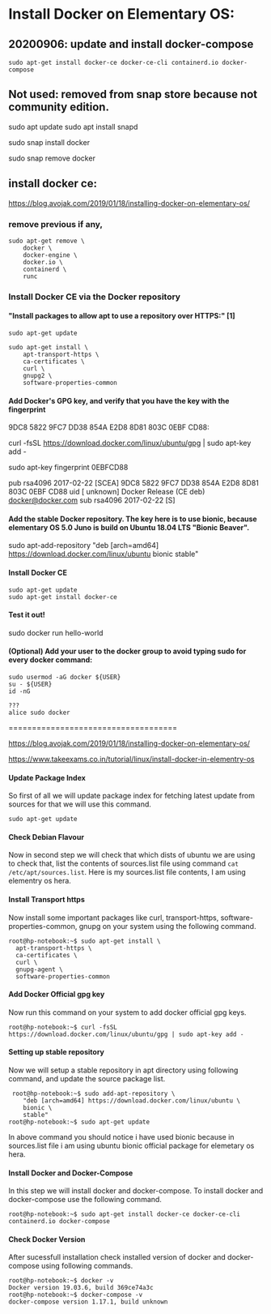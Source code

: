 
# Install Docker on Elementary OS:

## 20200906: update and install docker-compose

`sudo apt-get install docker-ce docker-ce-cli containerd.io docker-compose`


## Not used: removed from snap store because not community edition.
sudo apt update
sudo apt install snapd

sudo snap install docker

sudo snap remove docker

## install docker ce:

https://blog.avojak.com/2019/01/18/installing-docker-on-elementary-os/

### remove previous if any,

```
sudo apt-get remove \
    docker \
    docker-engine \
    docker.io \
    containerd \
    runc
```

### Install Docker CE via the Docker repository

#### "Install packages to allow apt to use a repository over HTTPS:" [1]

```
sudo apt-get update

sudo apt-get install \
    apt-transport-https \
    ca-certificates \
    curl \
    gnupg2 \
    software-properties-common
```

#### Add Docker's GPG key, and verify that you have the key with the fingerprint 

9DC8 5822 9FC7 DD38 854A E2D8 8D81 803C 0EBF CD88:


curl -fsSL https://download.docker.com/linux/ubuntu/gpg | sudo apt-key add -

sudo apt-key fingerprint 0EBFCD88

pub   rsa4096 2017-02-22 [SCEA]
      9DC8 5822 9FC7 DD38 854A  E2D8 8D81 803C 0EBF CD88
uid           [ unknown] Docker Release (CE deb) <docker@docker.com>
sub   rsa4096 2017-02-22 [S]


#### Add the stable Docker repository. The key here is to use bionic, because elementary OS 5.0 Juno is build on Ubuntu 18.04 LTS "Bionic Beaver".

sudo apt-add-repository "deb [arch=amd64] https://download.docker.com/linux/ubuntu bionic stable"


#### Install Docker CE

```
sudo apt-get update
sudo apt-get install docker-ce
```

#### Test it out!

sudo docker run hello-world


#### (Optional) Add your user to the docker group to avoid typing sudo for every docker command:

```
sudo usermod -aG docker ${USER}
su - ${USER}
id -nG

???
alice sudo docker
```

====================================


https://blog.avojak.com/2019/01/18/installing-docker-on-elementary-os/


https://www.takeexams.co.in/tutorial/linux/install-docker-in-elementry-os


#### Update Package Index
So first of all we will update package index for fetching latest update from sources for that we will use this command.

`sudo apt-get update`

#### Check Debian Flavour
Now in second step we will check that which dists of ubuntu we are using to check that, list the contents of sources.list  file using command `cat /etc/apt/sources.list`. Here is my sources.list file contents, I am using elementry os hera.

#### Install Transport https
Now install some important packages like curl, transport-https, software-properties-common, gnupg on your system using the following command.

```
root@hp-notebook:~$ sudo apt-get install \
  apt-transport-https \
  ca-certificates \
  curl \
  gnupg-agent \
  software-properties-common
```

#### Add Docker Official gpg key
Now run this command on your system to add docker official gpg keys.

`root@hp-notebook:~$ curl -fsSL https://download.docker.com/linux/ubuntu/gpg | sudo apt-key add -`


#### Setting up stable repository
Now we will setup a stable repository in apt directory using following command, and update the source package list.

```
 root@hp-notebook:~$ sudo add-apt-repository \
  	"deb [arch=amd64] https://download.docker.com/linux/ubuntu \
   	bionic \
   	stable"
root@hp-notebook:~$ sudo apt-get update
```

In above command you should notice i have used bionic because in sources.list file i am using ubuntu bionic official package for elemetary os hera.

#### Install Docker and Docker-Compose
In this step we will install docker and docker-compose. To install docker and docker-compose use the following command.

`root@hp-notebook:~$ sudo apt-get install docker-ce docker-ce-cli containerd.io docker-compose`

#### Check Docker Version
After sucessfull installation check installed version of docker and docker-compose using following commands.

```
root@hp-notebook:~$ docker -v
Docker version 19.03.6, build 369ce74a3c
root@hp-notebook:~$ docker-compose -v
docker-compose version 1.17.1, build unknown
```






